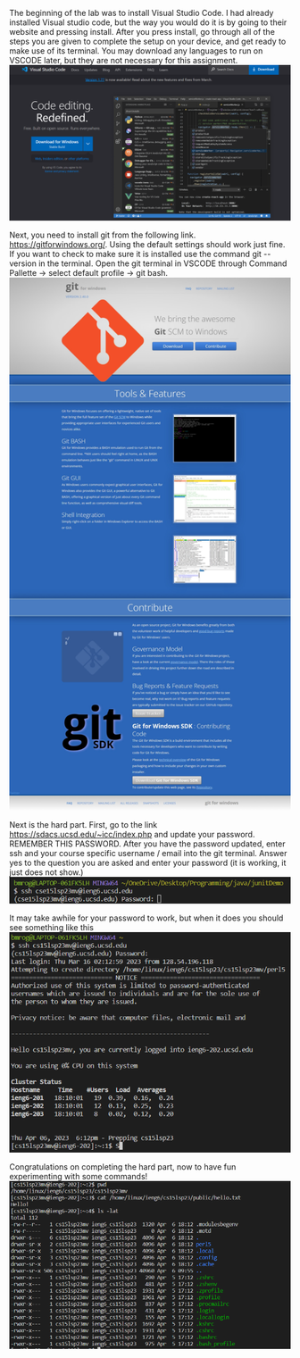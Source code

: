 The beginning of the lab was to install Visual Studio Code. I had already installed Visual studio code,
but the way you would do it is by going to their website and pressing install. After you press install, go through all of the steps you are given to complete
the setup on your device, and get ready to make use of its terminal. You may download any languages to run on VSCODE later, but they are not necessary for this assignment. ![Image](VSC.png)

Next, you need to install git from the following link. https://gitforwindows.org/. Using the default settings should work just fine. If you want to check to make sure it is installed use the command git --version in the terminal. Open the git terminal in VSCODE through Command Pallette -> select default profile -> git bash. ![Image](git-img.jpeg)


Next is the hard part. First, go to the link https://sdacs.ucsd.edu/~icc/index.php and update your password.  REMEMBER THIS PASSWORD. After you have the password updated, enter ssh and your course specific username / email into the git terminal. Answer yes to the question you are asked and enter your password (it is working, it just does not show.) ![Image](ssh.png)

It may take awhile for your password to work, but when it does you should see something like this ![Image](finally.png)

Congratulations on completing the hard part, now to have fun experimenting with some commands! ![Image](commands.png)
